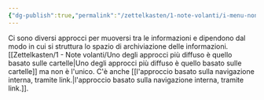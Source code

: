 ```yaml
---
{"dg-publish":true,"permalink":"/zettelkasten/1-note-volanti/i-menu-non-sono-necessari/"}
---
```


Ci sono diversi approcci per muoversi tra le informazioni e dipendono dal modo in cui si struttura lo spazio di archiviazione delle informazioni.
[[Zettelkasten/1 - Note volanti/Uno degli approcci più diffuso è quello basato sulle cartelle\|Uno degli approcci più diffuso è quello basato sulle cartelle]] ma non è l'unico.
C'è anche [[l'approccio basato sulla navigazione interna, tramite link.\|l'approccio basato sulla navigazione interna, tramite link.]].


